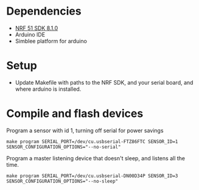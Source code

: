 # Dependencies

 - [NRF 51 SDK 8.1.0](https://developer.nordicsemi.com/nRF51_SDK/nRF51_SDK_v8.x.x/nRF51_SDK_8.1.0_b6ed55f.zip)
 - Arduino IDE
 - Simblee platform for arduino

# Setup

 - Update Makefile with paths to the NRF SDK, and your serial board, and where arduino is installed.

# Compile and flash devices

Program a sensor with id 1, turning off serial for power savings

`make program SERIAL_PORT=/dev/cu.usbserial-FTZ86FTC SENSOR_ID=1 SENSOR_CONFIGURATION_OPTIONS="--no-serial"`

Program a master listening device that doesn't sleep, and listens all the time.

`make program SERIAL_PORT=/dev/cu.usbserial-DN00D34P SENSOR_ID=3 SENSOR_CONFIGURATION_OPTIONS="--no-sleep"`
